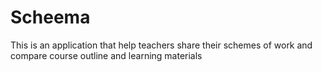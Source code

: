# Scheema
This is an application that help teachers share their schemes of work and compare course outline and learning materials
